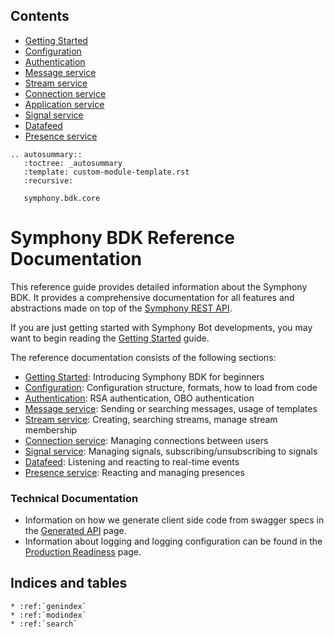 Contents
--------

* [Getting Started](markdown/getting_started.md)
* [Configuration](markdown/configuration.md)
* [Authentication](markdown/authentication.md)
* [Message service](markdown/message_service.md)
* [Stream service](markdown/stream_service.md)
* [Connection service](markdown/connection_service.md)
* [Application service](markdown/application_service.md)
* [Signal service](markdown/signal_service.md)
* [Datafeed](markdown/datafeed.md)
* [Presence service](markdown/presence_service.md)

```eval_rst
.. autosummary::
   :toctree: _autosummary
   :template: custom-module-template.rst
   :recursive:

   symphony.bdk.core
```

# Symphony BDK Reference Documentation

This reference guide provides detailed information about the Symphony BDK. It provides a comprehensive documentation
for all features and abstractions made on top of the [Symphony REST API](https://developers.symphony.com/restapi/reference).

If you are just getting started with Symphony Bot developments, you may want to begin reading the
[Getting Started](markdown/getting_started.md) guide.

The reference documentation consists of the following sections:
* [Getting Started](markdown/getting_started.md): Introducing Symphony BDK for beginners
* [Configuration](markdown/configuration.md): Configuration structure, formats, how to load from code
* [Authentication](markdown/authentication.md): RSA authentication, OBO authentication
* [Message service](markdown/message_service.md): Sending or searching messages, usage of templates
* [Stream service](markdown/stream_service.md): Creating, searching streams, manage stream membership
* [Connection service](markdown/connection_service.md): Managing connections between users
* [Signal service](markdown/signal_service.md): Managing signals, subscribing/unsubscribing to signals
* [Datafeed](markdown/datafeed.md): Listening and reacting to real-time events 
* [Presence service](markdown/presence_service.md): Reacting and managing presences
### Technical Documentation
* Information on how we generate client side code from swagger specs in the
[Generated API](markdown/tech/generated_api.md) page.
* Information about logging and logging configuration can be found in the
  [Production Readiness](markdown/tech/production_readiness.md) page.

Indices and tables
------------------

```eval_rst
* :ref:`genindex`
* :ref:`modindex`
* :ref:`search`
```
